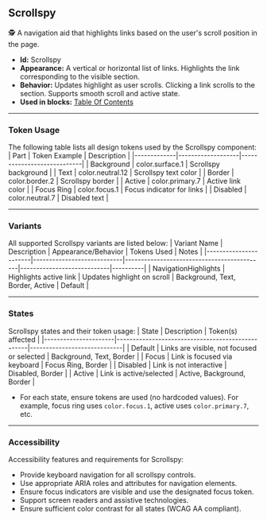 ## Scrollspy
🕵️ A navigation aid that highlights links based on the user's scroll position in the page.
- **Id:** Scrollspy
- **Appearance:** A vertical or horizontal list of links. Highlights the link corresponding to the visible section.
- **Behavior:** Updates highlight as user scrolls. Clicking a link scrolls to the section. Supports smooth scroll and active state.
- **Used in blocks:** [Table Of Contents](../blocks/TableOfContents.md)

---

### Token Usage
The following table lists all design tokens used by the Scrollspy component:
| Part        | Token Example      | Description                |
|-------------|-------------------|----------------------------|
| Background  | color.surface.1   | Scrollspy background       |
| Text        | color.neutral.12  | Scrollspy text color       |
| Border      | color.border.2    | Scrollspy border           |
| Active      | color.primary.7   | Active link color          |
| Focus Ring  | color.focus.1     | Focus indicator for links  |
| Disabled    | color.neutral.7   | Disabled text              |

---

### Variants
All supported Scrollspy variants are listed below:
| Variant Name           | Description                | Appearance/Behavior                        | Tokens Used                | Notes    |
|-----------------------|----------------------------|--------------------------------------------|----------------------------|----------|
| NavigationHighlights  | Highlights active link     | Updates highlight on scroll                | Background, Text, Border, Active | Default  |

---

### States
Scrollspy states and their token usage:
| State                | Description                                      | Token(s) affected           |
|----------------------|--------------------------------------------------|-----------------------------|
| Default              | Links are visible, not focused or selected       | Background, Text, Border    |
| Focus                | Link is focused via keyboard                     | Focus Ring, Border          |
| Disabled             | Link is not interactive                          | Disabled, Border            |
| Active               | Link is active/selected                          | Active, Background, Border  |

- For each state, ensure tokens are used (no hardcoded values). For example, focus ring uses `color.focus.1`, active uses `color.primary.7`, etc.

---

### Accessibility
Accessibility features and requirements for Scrollspy:
- Provide keyboard navigation for all scrollspy controls.
- Use appropriate ARIA roles and attributes for navigation elements.
- Ensure focus indicators are visible and use the designated focus token.
- Support screen readers and assistive technologies.
- Ensure sufficient color contrast for all states (WCAG AA compliant).

